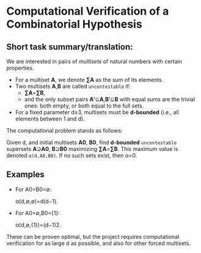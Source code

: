 # Computational Verification of a Combinatorial Hypothesis

## Short task summary/translation:

We are interested in pairs of *multisets* of natural numbers with certain properties.
- For a multiset **A**, we denote **∑A** as the sum of its elements.
- Two multisets **A**,**B** are called `uncontestable` if:
  - **∑A**=**∑B**,
  - and the only subset pairs **A′**⊆**A**,**B′**⊆**B** with equal sums are the trivial ones: both empty, or both equal to the full sets.
- For a fixed parameter d≥3, multisets must be **d-bounded** (i.e., all elements between 1 and d).

The computational problem stands as follows:

Given d, and initial multisets **A0**, **B0**, find **d-bounded** `uncontestable` supersets **A**⊇**A0**, **B**⊇**B0** maximizing **∑A**=**∑B**.
This maximum value is denoted `α(d,A0,B0)`.
If no such sets exist, then α=0.

## Examples

- For A0=B0=∅:

  α(d,∅,∅)=d(d−1).

- For A0=∅,B0={1}:

  α(d,∅,{1})=(d−1)2.

These can be proven optimal, but the project requires computational verification for as large 
d as possible, and also for other forced multisets.
